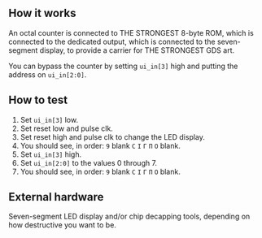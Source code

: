 ## How it works

An octal counter is connected to THE STRONGEST 8-byte ROM, which is connected
to the dedicated output, which is connected to the seven-segment display, to
provide a carrier for THE STRONGEST GDS art.

You can bypass the counter by setting `ui_in[3]` high and putting the address
on `ui_in[2:0]`.

## How to test

1. Set `ui_in[3]` low.
2. Set reset low and pulse clk.
3. Set reset high and pulse clk to change the LED display.
4. You should see, in order: `9` blank `C` `I` `Г` `П` `O` blank.
5. Set `ui_in[3]` high.
6. Set `ui_in[2:0]` to the values 0 through 7.
7. You should see, in order: `9` blank `C` `I` `Г` `П` `O` blank.

## External hardware

Seven-segment LED display and/or chip decapping tools, depending on how
destructive you want to be.
